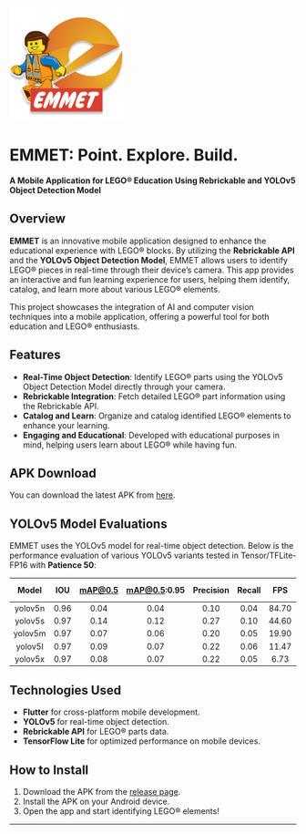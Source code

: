 <img src="https://github.com/RobsRoby/emmet/blob/main/assets/images/img_logo.png" alt="logo" width="200">

# EMMET: Point. Explore. Build.

**A Mobile Application for LEGO® Education Using Rebrickable and YOLOv5 Object Detection Model**

## Overview

**EMMET** is an innovative mobile application designed to enhance the educational experience with LEGO® blocks. By utilizing the **Rebrickable API** and the **YOLOv5 Object Detection Model**, EMMET allows users to identify LEGO® pieces in real-time through their device’s camera. This app provides an interactive and fun learning experience for users, helping them identify, catalog, and learn more about various LEGO® elements.

This project showcases the integration of AI and computer vision techniques into a mobile application, offering a powerful tool for both education and LEGO® enthusiasts.

## Features

- **Real-Time Object Detection**: Identify LEGO® parts using the YOLOv5 Object Detection Model directly through your camera.
- **Rebrickable Integration**: Fetch detailed LEGO® part information using the Rebrickable API.
- **Catalog and Learn**: Organize and catalog identified LEGO® elements to enhance your learning.
- **Engaging and Educational**: Developed with educational purposes in mind, helping users learn about LEGO® while having fun.

## APK Download

You can download the latest APK from [here](https://github.com/RobsRoby/emmet/releases/download/apk/emmet.apk).

## YOLOv5 Model Evaluations

EMMET uses the YOLOv5 model for real-time object detection. Below is the performance evaluation of various YOLOv5 variants tested in Tensor/TFLite-FP16 with **Patience 50**:

|  Model  |  IOU | mAP@0.5 | mAP@0.5:0.95 | Precision | Recall |  FPS  | Epochs Stopped |
|:-------:|:----:|:-------:|:------------:|:---------:|:------:|:-----:|:--------------:|
| yolov5n | 0.96 |   0.04  |     0.04     |    0.10   |  0.04  | 84.70 |       188      |
| yolov5s | 0.97 |   0.14  |     0.12     |    0.27   |  0.10  | 44.60 |       199      |
| yolov5m | 0.97 |   0.07  |     0.06     |    0.20   |  0.05  | 19.90 |       199      |
| yolov5l | 0.97 |   0.09  |     0.07     |    0.22   |  0.06  | 11.47 |       199      |
| yolov5x | 0.97 |   0.08  |     0.07     |    0.22   |  0.05  |  6.73 |       199      |

## Technologies Used

- **Flutter** for cross-platform mobile development.
- **YOLOv5** for real-time object detection.
- **Rebrickable API** for LEGO® parts data.
- **TensorFlow Lite** for optimized performance on mobile devices.

## How to Install

1. Download the APK from the [release page](https://github.com/RobsRoby/emmet/releases/download/apk/emmet.apk).
2. Install the APK on your Android device.
3. Open the app and start identifying LEGO® elements!

---
